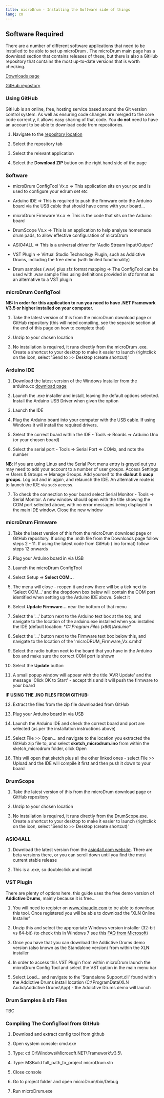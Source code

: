 ```yaml
---
title: microDrum - Installing the Software side of things
lang: cn
---
```

## Software Required

There are a number of different software applications that need to be installed
to be able to set up microDrum . The microDrum  main page has a download section
that contains releases of these, but there is also a GitHub repository that
contains the most up-to-date versions that is worth checking.

[Downloads page](/en/downloads)

[GitHub repostory](https://github.com/massimobernava?tab=repositories)

### Using GitHub

GitHub is an online, free, hosting service based around the Git version control system.
As well as ensuring code changes are merged to the core code correctly, it allows
easy sharing of that code.
You **do not** need to have an account to be able to download code from repositories.

1. Navigate to the [repository location](https://github.com/massimobernava?tab=repositories)

2. Select the repository tab

3. Select the relevant application

4. Select the **Download ZIP** button on the right hand side of the page 

### Software

* microDrum ConfigTool Vx.x => This application sits on your pc and is used to
configure your edrum set etc

* Arduino IDE => This is required to push the firmware onto the Arduino board
via the USB cable that should have come with your board...

* microDrum Firmware Vx.x => This is the code that sits on the Arduino board

* DrumScope Vx.x => This is an application to help analyse homemade drum pads,
to allow effective configuration of microDrum 

* ASIO4ALL => This is a universal driver for 'Audio Stream Input/Output'

* VST Plugin => Virtual Studio Technology Plugin, such as Addictive Drums,
including the free demo (with limited functionality)

* Drum samples (.wav) plus sfz format mapping => The ConfigTool can be used with
.wav sample files using definitions provided in sfz format as an alternative to
a VST plugin 

### microDrum ConfigTool

**NB: In order for this application to run you need to have .NET Framework V3.5
or higher installed on your computer.**

1. Take the latest version of this from the microDrum  download page or GitHub repository (this will need compiling, see the separate section at the end of this page on how to complete that)

2. Unzip to your chosen location

3. No installation is required, it runs directly from the microDrum .exe. Create a shortcut to your desktop to make it easier to launch (rightclick on the icon, select 'Send to >> Desktop (create shortcut)'

### Arduino IDE

1. Download the latest version of the Windows Installer from the arduino.cc
[download page](http://arduino.cc/en/Main/Software)

2. Launch the .exe installer and install, leaving the default options selected.
Install the Arduino USB Driver when given the option

3. Launch the IDE

4. Plug the Arduino board into your computer with the USB cable.
If using Windows it will install the required drivers.

5. Select the correct board within the IDE - Tools => Boards => Arduino Uno
(or your chosen board)

6. Select the serial port - Tools => Serial Port => COMx, and note the number

**NB**: If you are using Linux and the Serial Port menu entry is greyed out you may
need to add your account to a number of user groups.
Access Settings => Users & Groups => Manage Groups.
Add yourself to the **dialout** & **uucp groups**. Log out and in again, and relaunch the IDE.
An alternative route is to launch the IDE via `sudo` access.

7. To check the connection to your board select
Serial Monitor - Tools => Serial Monitor.
A new window should open with the title showing the COM port selected above,
with no error messages being displayed in the main IDE window. Close the new window

### microDrum  Firmware

1. Take the latest version of this from the microDrum  download page or GitHub repository.
If using the .mdh file from the Downloads page follow steps 2 - 11.
If using the latest code from GitHub (.ino format) follow steps 12 onwards

2. Plug your Arduino board in via USB

3. Launch the microDrum  ConfigTool

4. Select Setup => **Select COM...**

5. The menu will close - reopen it and now there will be a tick next to
'Select COM...' and the dropdown box below will contain the COM port identified
when setting up the Arduino IDE above. Select it

6. Select **Update Firmware...** near the bottom of that menu

7. Select the '...' button next to the Arduino text box at the top, and navigate
to the location of the arduino.exe installed when you installed the IDE
(default location: **C:\Program Files (x86)\Arduino\**

8. Select the '...' button next to the Firmware text box below this, and navigate
to the location of the 'microDRUM_Firmware_Vx.x.mhd'

9. Select the radio button next to the board that you have in the Arduino box and
make sure the correct COM port is shown

10. Select the **Update** button

11. A small popup window will appear with the title 'AVR Update' and the message
'Click OK to Start' - accept this and it will push the firmware to your board

**IF USING THE .INO FILES FROM GITHUB:**

12. Extract the files from the zip file downloaded from GitHub

13. Plug your Arduino board in via USB

14. Launch the Arduino IDE and check the correct board and port are selected
(as per the installation instructions above)

15. Select File >> Open... and navigate to the location you extracted the GitHub
zip file to, and select **sketch_microdrum.ino** from within the sketch_microdrum
folder, click Open

16. This will open that sketch plus all the other linked ones - select
File >> Upload and the IDE will compile it first and then push it down to your board 

### DrumScope

1. Take the latest version of this from the microDrum  download page or GitHub repository

2. Unzip to your chosen location

3. No installation is required, it runs directly from the DrumScope.exe.
Create a shortcut to your desktop to make it easier to launch (rightclick on the
icon, select 'Send to >> Desktop (create shortcut)'

### ASIO4ALL

1. Download the latest version from the [asio4all.com website](http://www.asio4all.com).
There are beta versions there, or you can scroll down until you find the most
current stable release

2. This is a .exe, so doubleclick and install 

### VST Plugin

There are plenty of options here, this guide uses the free demo version of
**Addictive Drums**, mainly because it is free...

1. You will need to register on www.xlnaudio.com to be able to download this tool.
Once registered you will be able to download the 'XLN Online Installer'

2. Unzip this and select the appropriate Windows version installer (32-bit vs 64-bit)
(to check this in Windows 7 see this [FAQ from Microsoft](http://windows.microsoft.com/en-gb/windows/32-bit-and-64-bit-windows#1TC=windows-7))

3. Once you have that you can download the Addictive Drums demo version
(also known as the Standalone version) from within the XLN installer

4. In order to access this VST Plugin from within microDrum  launch the
microDrum  Config Tool and select the VST option in the main menu bar

5. Select Load... and navigate to the 'Standalone Support.dll' found within the
Addictive Drums install location
(C:\ProgramData\XLN Audio\Addictive Drums\App) - the Addictive Drums demo will launch 

### Drum Samples & sfz Files

TBC

### Compiling The ConfigTool from GitHub

1. Download and extract config tool from github

2. Open system console: cmd.exe

3. Type: cd C:\Windows\Microsoft.NET\Framework\v3.5\

4. Type: MSBuild full_path_to_project microDrum.sln

5. Close console

6. Go to project folder and open microDrum/bin/Debug

7. Run microDrum.exe 
